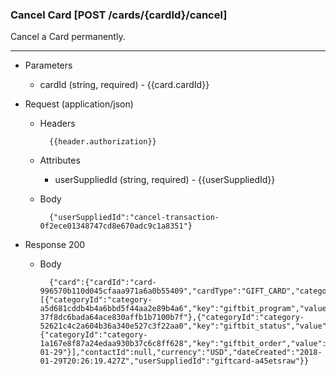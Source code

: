 ### Cancel Card [POST /cards/{cardId}/cancel]
Cancel a Card permanently.

---
+ Parameters
    + cardId (string, required) - {{card.cardId}}

+ Request (application/json)
    + Headers
    
            {{header.authorization}}
            
    + Attributes
        + userSuppliedId (string, required) - {{userSuppliedId}}
    
    + Body
            
            
            {"userSuppliedId":"cancel-transaction-0f2ece01348747cd8e670adc9c1a8351"}
    
+ Response 200

    + Body
    
            {"card":{"cardId":"card-996570b110d045cfaaa971a6a0b55409","cardType":"GIFT_CARD","categories":[{"categoryId":"category-a5d681cddb4b4a6bbd5f44aa2e89b4a6","key":"giftbit_program","value":"program-37f8dc6bada64ace830affb1b7100b7f"},{"categoryId":"category-52621c4c2a604b36a340e527c3f22aa0","key":"giftbit_status","value":"CANCELLED"},{"categoryId":"category-1a167e8f87a24edaa930b37c6c8ff628","key":"giftbit_order","value":"2018-01-29"}],"contactId":null,"currency":"USD","dateCreated":"2018-01-29T20:26:19.427Z","userSuppliedId":"giftcard-a45etsraw"}}